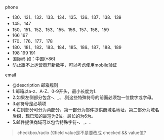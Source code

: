 phone
* 130、131、132、133、134、135、136、137、138、139
* 145、147
* 150、151、152、153、155、156、157、158、159
* 166 167
* 170、176、177、178
* 180、181、182、183、184、185、186、187、188、189
* 198 199 191 
* 国际码 如：中国(+86)
* 防止跟不上运营商开新数字，可以考虑使用mobile验证

email
* @description 邮箱规则
* 1.邮箱以a-z、A-Z、0-9开头，最小长度为1.
* 2.如果左侧部分包含-、_、.则这些特殊符号的前面必须包一位数字或字母。
* 3.@符号是必填项
* 4.右则部分可分为两部分，第一部分为邮件提供商域名地址，第二部分为域名后缀，现已知的最短为2位。最长的为6为。
* 5.邮件提供商域可以包含特殊字符-、_、.

> checkbox/radio 的field value是不是要改成 checked && value值?


